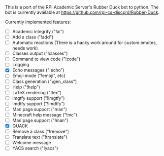 This is a port of the RPI Academic Server's Rubber Duck bot to python.  The bot is currently available at https://github.com/rpi-cs-discord/Rubber-Duck.

Currently implemented features:
* [ ] Academic integrity ("!ai")
* [ ] Add a class ("!add")
* [ ] Automatic reactions (There is a hacky work around for custom emotes, needs work)
* [ ] Classes output ("!classes")
* [ ] Command to view code ("!code")
* [ ] Logging
* [X] Echo messages ("!echo")
* [ ] Emoji mode ("!emoji", etc)
* [ ] Class generation ("\gen_class")
* [ ] Help ("!help")
* [ ] LaTeX rendering ("!tex")
* [ ] lmgtfy support ("!lmgtfy")
* [ ] lmdtfy support ("!lmdtfy")
* [ ] Man page support ("man")
* [ ] Minecraft help message ("!mc")
* [ ] Man page support ("!man")
* [X] QUACK
* [ ] Remove a class ("!remove")
* [ ] Translate text ("!translate")
* [ ] Welcome message
* [ ] YACS search ("!yacs")
